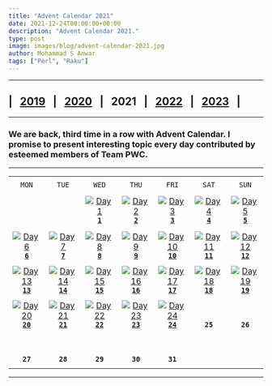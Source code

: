 ```yaml
---
title: "Advent Calendar 2021"
date: 2021-12-24T00:00:00+00:00
description: "Advent Calendar 2021."
type: post
image: images/blog/advent-calendar-2021.jpg
author: Mohammad S Anwar
tags: ["Perl", "Raku"]
---
```

***

## | &nbsp; [**2019**](/blog/advent-calendar-2019) &nbsp; | &nbsp; [**2020**](/blog/advent-calendar-2020) &nbsp; | &nbsp; **2021** &nbsp; | &nbsp; [**2022**](/blog/advent-calendar-2022) &nbsp; | &nbsp; [**2023**](/blog/advent-calendar-2023) &nbsp; |



***

### We are back, third time in a row with **Advent Calendar**. I promise to present interesting topic every day contributed by esteemed members of **Team PWC**.

***

| | | | | | | |
| :---: | :---: | :---: | :---: | :---: | :---: | :---: |
| | | | | | | |
| `MON`<br> |  `TUE`<br> | `WED`<br> |  `THU`<br>| `FRI`<br>|  `SAT`<br> |  `SUN`<br> |
| | | | | | | |
| <br><br><br>             | <br><br><br> |   [![Day 1](/images/blog/2021-12-01-thumbnail.jpg "Palindrome Number by Abigail")](/blog/advent-calendar-2021-12-01)<br>[**`1`**](/blog/advent-calendar-2021-12-01)          | [![Day 2](/images/blog/2021-12-02-thumbnail.jpg "Edit Distance by Dave Jacoby")](/blog/advent-calendar-2021-12-02)<br>[**`2`**](/blog/advent-calendar-2021-12-02)  | [![Day 3](/images/blog/2021-12-03-thumbnail.jpg "Caesar Cipher by Arne Sommer")](/blog/advent-calendar-2021-12-03)<br>[**`3`**](/blog/advent-calendar-2021-12-03)      | [![Day 4](/images/blog/2021-12-04-thumbnail.jpg "Triangle Sum by Flavio Poletti")](/blog/advent-calendar-2021-12-04)<br>[**`4`**](/blog/advent-calendar-2021-12-04)      | [![Day 5](/images/blog/2021-12-05-thumbnail.jpg "Pack a Spiral by Simon Green")](/blog/advent-calendar-2021-12-05)<br>[**`5`**](/blog/advent-calendar-2021-12-05)      |
| | | | | | | |
| [![Day 6](/images/blog/2021-12-06-thumbnail.jpg "Hash-counting String by Aaron Smith")](/blog/advent-calendar-2021-12-06)<br>[**`6`**](/blog/advent-calendar-2021-12-06)<br>       | [![Day 7](/images/blog/2021-12-07-thumbnail.jpg "Self-descriptive Numbers by James Smith")](/blog/advent-calendar-2021-12-07)<br>[**`7`**](/blog/advent-calendar-2021-12-07)        | [![Day 8](/images/blog/2021-12-08-thumbnail.jpg "Canonical Path by Colin Crain")](/blog/advent-calendar-2021-12-08)<br>[**`8`**](/blog/advent-calendar-2021-12-08)      | [![Day 9](/images/blog/2021-12-09-thumbnail.jpg "Next Palindrome Number by Laurent Rosenfeld")](/blog/advent-calendar-2021-12-09)<br>[**`9`**](/blog/advent-calendar-2021-12-09)   | [![Day 10](/images/blog/2021-12-10-thumbnail.jpg "Clock Angle by Roger Bell_West")](/blog/advent-calendar-2021-12-10)<br>[**`10`**](/blog/advent-calendar-2021-12-10)  |  [![Day 11](/images/blog/2021-12-11-thumbnail.jpg "Average of Stream by Adam Russell")](/blog/advent-calendar-2021-12-11)<br>[**`11`**](/blog/advent-calendar-2021-12-11)         | [![Day 12](/images/blog/2021-12-12-thumbnail.jpg "Square Points by Cheok-Yin Fung")](/blog/advent-calendar-2021-12-12)<br>[**`12`**](/blog/advent-calendar-2021-12-12)      |
| | | | | | | |
| [![Day 13](/images/blog/2021-12-13-thumbnail.jpg "Pythagorean Triples by W. Luis Mochan")](/blog/advent-calendar-2021-12-13)<br>[**`13`**](/blog/advent-calendar-2021-12-13)<br>   | [![Day 14](/images/blog/2021-12-14-thumbnail.jpg "Minesweeper Game by Luca Ferrari")](/blog/advent-calendar-2021-12-14)<br>[**`14`**](/blog/advent-calendar-2021-12-14)  | [![Day 15](/images/blog/2021-12-15-thumbnail.jpg "Spiral Matrix by Lubos Kolouch")](/blog/advent-calendar-2021-12-15)<br>[**`15`**](/blog/advent-calendar-2021-12-15)    | [![Day 16](/images/blog/2021-12-16-thumbnail.jpg "Bell Numbers by Jaldhar H. Vyas")](/blog/advent-calendar-2021-12-16)<br>[**`16`**](/blog/advent-calendar-2021-12-16)  |  [![Day 17](/images/blog/2021-12-17-thumbnail.jpg "Magical Matrix by Walt Mankowski")](/blog/advent-calendar-2021-12-17)<br>[**`17`**](/blog/advent-calendar-2021-12-17) | [![Day 18](/images/blog/2021-12-18-thumbnail.jpg "Isomorphic Strings by Andrew Shitov")](/blog/advent-calendar-2021-12-18)<br>[**`18`**](/blog/advent-calendar-2021-12-18)  | [![Day 19](/images/blog/2021-12-19-thumbnail.jpg "Triplet Sum by Jorg Sommrey")](/blog/advent-calendar-2021-12-19)<br>[**`19`**](/blog/advent-calendar-2021-12-19) |
| | | | | | | |
| [![Day 20](/images/blog/2021-12-20-thumbnail.jpg "Workdays by Steven Wilson")](/blog/advent-calendar-2021-12-20)<br>[**`20`**](/blog/advent-calendar-2021-12-20)<br>   | [![Day 21](/images/blog/2021-12-21-thumbnail.jpg "Product SubArray by E. Choroba")](/blog/advent-calendar-2021-12-21)<br>[**`21`**](/blog/advent-calendar-2021-12-21)<br>   | [![Day 22](/images/blog/2021-12-22-thumbnail.jpg "Word Search by Javier Luque")](/blog/advent-calendar-2021-12-22)<br>[**`22`**](/blog/advent-calendar-2021-12-22)<br>  | [![Day 23](/images/blog/2021-12-23-thumbnail.jpg "Transpose CSV File by Ryan Thompson")](/blog/advent-calendar-2021-12-23)<br>[**`23`**](/blog/advent-calendar-2021-12-23)<br>   | [![Day 24](/images/blog/2021-12-24-thumbnail.jpg "Swap Odd/Even bits by Mohammad S Anwar")](/blog/advent-calendar-2021-12-24)<br>[**`24`**](/blog/advent-calendar-2021-12-24)<br>  | <br><br>**`25`**<br>                   | <br><br>**`26`**<br>                 |
| | | | | | | |
| <br><br>**`27`**<br>       | <br><br>**`28`**<br>             | <br><br>**`29`**<br>             | <br><br>**`30`**<br>                   | <br><br>**`31`**<br>                   |                    |                    |
| | | | | | | |

***
